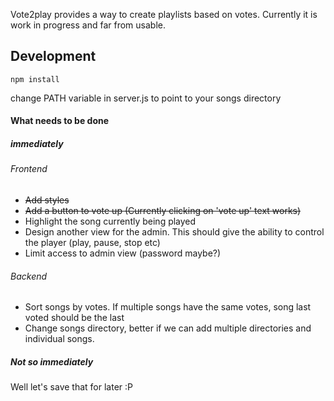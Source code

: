 Vote2play provides a way to create playlists based on votes. Currently it is work in progress and far from usable.

## Development

`npm install`

change PATH variable in server.js to point to your songs directory


#### What needs to be done 

##### immediately

###### Frontend
* ~~Add styles~~
* ~~Add a button to vote up (Currently clicking on 'vote up' text works)~~
* Highlight the song currently being played
* Design another view for the admin. This should give the ability to control the player (play, pause, stop etc)
* Limit access to admin view (password maybe?)

###### Backend
* Sort songs by votes. If multiple songs have the same votes, song last voted should be the last
* Change songs directory, better if we can add multiple directories and individual songs.

##### Not so immediately
Well let's save that for later :P
